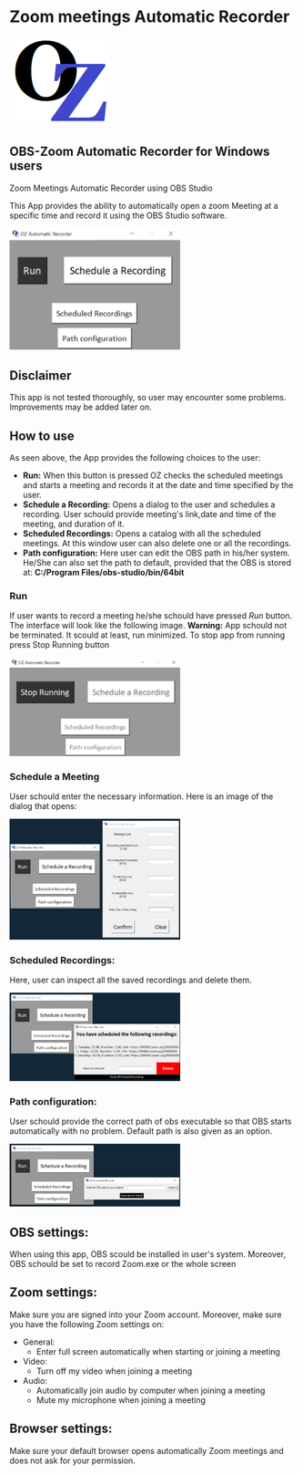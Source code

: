# Zoom meetings Automatic Recorder
![logo](https://github.com/tsamourid/OZ-Automatic-Recorder/blob/master/images/logo.png)

## OBS-Zoom Automatic Recorder for Windows users
Zoom Meetings Automatic Recorder using OBS Studio

This App provides the ability to automatically open a zoom Meeting at a specific time and record it using the OBS Studio software.

<img src="https://github.com/tsamourid/OZ-Automatic-Recorder/blob/master/images/demo1.png" alt="demo1" width="300"/> 

## Disclaimer
This app is not tested thoroughly, so user may encounter some problems. Improvements may be added later on.

## How to use
As seen above, the App provides the following choices to the user:
* **Run:** When this button is pressed OZ checks the scheduled meetings and starts a meeting and records it at the date and time specified by the user.
* **Schedule a Recording:** Opens a dialog to the user and schedules a recording. User schould provide meeting's link,date and time of the meeting, and duration of it.
* **Scheduled Recordings:** Opens a catalog with all the scheduled meetings. At this window user can also delete one or all the recordings.
* **Path configuration:** Here user can edit the OBS path in his/her system. He/She can also set the path to default, provided that the OBS is stored at:
  **C:/Program Files/obs-studio/bin/64bit**

### Run
If user wants to record a meeting he/she schould have pressed *Run* button. The interface will look like the following image. 
**Warning:** App schould not be terminated. It scould at least, run minimized.
To stop app from running press Stop Running button

<img src="https://github.com/tsamourid/OZ-Automatic-Recorder/blob/master/images/demo2.png" alt="demo2" width="300"/> 

### Schedule a Meeting
User schould enter the necessary information. Here is an image of the dialog that opens:

<img src="https://github.com/tsamourid/OZ-Automatic-Recorder/blob/master/images/demo3.png" alt="demo3" width="300"/> 

### Scheduled Recordings:
Here, user can inspect all the saved recordings and delete them.

<img src="https://github.com/tsamourid/OZ-Automatic-Recorder/blob/master/images/demo4.png" alt="demo4" width="300"/> 

### Path configuration:
User schould provide the correct path of obs executable so that OBS starts automatically with no problem. Default path is also given as an option.

<img src="https://github.com/tsamourid/OZ-Automatic-Recorder/blob/master/images/demo5.png" alt="demo5" width="300"/> 

## OBS settings:
When using this app, OBS scould be installed in user's system. Moreover, OBS schould be set to record Zoom.exe or the whole screen

## Zoom settings:
Make sure you are signed into your Zoom account. Moreover, make sure you have the following Zoom settings on:
* General:
    * Enter full screen automatically when starting or joining a meeting
* Video:
    * Turn off my video when joining a meeting
* Audio:
    * Automatically join audio by computer when joining a meeting
    * Mute my microphone when joining a meeting

## Browser settings:
Make sure your default browser opens automatically Zoom meetings and does not ask for your permission.
